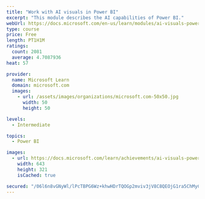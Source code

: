 ```yaml
---
title: "Work with AI visuals in Power BI"
excerpt: "This module describes the AI capabilities of Power BI."
webUrl: https://docs.microsoft.com/en-us/learn/modules/ai-visuals-power-bi/
type: course
price: Free
length: PT1H1M
ratings:
  count: 2081
  average: 4.7087936
heat: 57

provider:
  name: Microsoft Learn
  domain: microsoft.com
  images:
    - url: /assets/images/organizations/microsoft.com-50x50.jpg
      width: 50
      height: 50

levels:
  - Intermediate

topics:
  - Power BI

images:
  - url: https://docs.microsoft.com/learn/achievements/ai-visuals-power-bi-social.png
    width: 643
    height: 321
    isCached: true

secured: "/06l6n8vGNyWl/lPcTBPG6Wz+khwHDrTQOGp2mviv3jV8C8QEOjG1ra5ChMyC55gcio6Nz+a27CL7RHmxYYpIcRuM4Exow6HK4WGwMysuco96ZffwsiqoCR4L/uVm1hZeK+S9fhieI2aGk/qV/1yJcQYvILqv4+4vRG1+Ex3+QxIVzMVI9Bsl+60wT6pE3QLopy+f2mh07Q5XuBh54dVvx7f8fh9gDTqtSLUK5WsxBFIadGLQGr7zur7vma49J/7pgErD/s0FGKS9zY13t4VEyyqEEOk3t4BzpTAt9Nivpw4RwU/ZIn+VElF6w+I1w/HyEU04hnNPEUeDY8MJT/0xAuD+A7dfEc5h+W2/tDr96kAjV7fAbBjhLsJJi3UYRTgmGZ0vV/eVoTrrRDWCNYhzL+bmFCZFvox8/PjTBk62UQ=;SN6ncPTJKJzNDi/PxX8f2A=="
---
```


